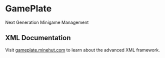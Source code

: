 # GamePlate
Next Generation Minigame Management

## XML Documentation
Visit [gameplate.minehut.com](http://gameplate.minehut.com) to learn about the advanced XML framework.
